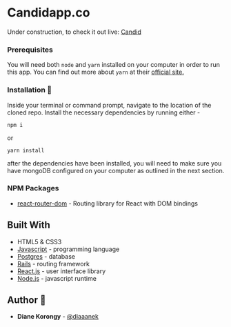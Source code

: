 # Candidapp.co
Under construction, to check it out live: [Candid](https://candidapp.co) 





### Prerequisites
You will need both `node` and `yarn` installed on your computer in order to run this app. You can find out more about `yarn` at their [official site.](https://yarnpkg.com/lang/en/docs/install/)


### Installation :file_folder:
Inside your terminal or command prompt, navigate to the location of the cloned repo. Install the necessary dependencies by running either -
```
npm i
```
or
```
yarn install
```
after the dependencies have been installed, you will need to make sure you have mongoDB configured on your computer as outlined in the next section.

### NPM Packages
* [react-router-dom](https://www.npmjs.com/package/react-router-dom) - Routing library for React with DOM bindings


## Built With
* HTML5 & CSS3
* [Javascript](https://www.javascript.com/) - programming language
* [Postgres](https://www.postgres.com/) - database
* [Rails](https://rubyonrails.com/) - routing framework
* [React.js](https://reactjs.org/) - user interface library
* [Node.js](https://nodejs.org/en/) - javascript runtime

## Author :key:
* **Diane Korongy** - [@diaaanek](https://github.com/diaaanek)
